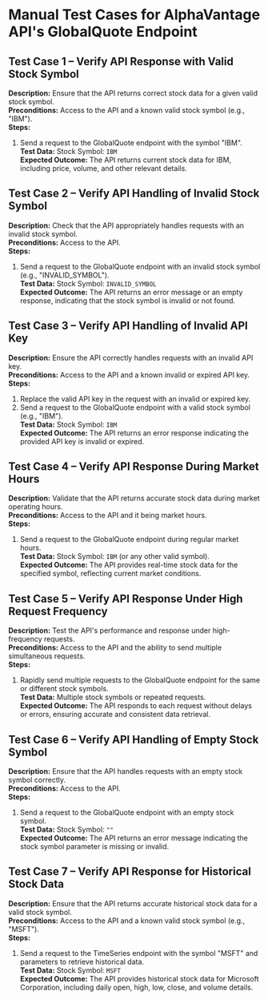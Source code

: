 # Manual Test Cases for AlphaVantage API's GlobalQuote Endpoint

## Test Case 1 – Verify API Response with Valid Stock Symbol
**Description:** Ensure that the API returns correct stock data for a given valid stock symbol.  
**Preconditions:** Access to the API and a known valid stock symbol (e.g., "IBM").  
**Steps:**
1. Send a request to the GlobalQuote endpoint with the symbol "IBM".  
**Test Data:** Stock Symbol: `IBM`  
**Expected Outcome:** The API returns current stock data for IBM, including price, volume, and other relevant details.

## Test Case 2 – Verify API Handling of Invalid Stock Symbol
**Description:** Check that the API appropriately handles requests with an invalid stock symbol.  
**Preconditions:** Access to the API.  
**Steps:**
1. Send a request to the GlobalQuote endpoint with an invalid stock symbol (e.g., "INVALID_SYMBOL").  
**Test Data:** Stock Symbol: `INVALID_SYMBOL`  
**Expected Outcome:** The API returns an error message or an empty response, indicating that the stock symbol is invalid or not found.

## Test Case 3 – Verify API Handling of Invalid API Key
**Description:** Ensure the API correctly handles requests with an invalid API key.  
**Preconditions:** Access to the API and a known invalid or expired API key.  
**Steps:**
1. Replace the valid API key in the request with an invalid or expired key.  
2. Send a request to the GlobalQuote endpoint with a valid stock symbol (e.g., "IBM").  
**Test Data:** Stock Symbol: `IBM`  
**Expected Outcome:** The API returns an error response indicating the provided API key is invalid or expired.

## Test Case 4 – Verify API Response During Market Hours
**Description:** Validate that the API returns accurate stock data during market operating hours.  
**Preconditions:** Access to the API and it being market hours.  
**Steps:**
1. Send a request to the GlobalQuote endpoint during regular market hours.  
**Test Data:** Stock Symbol: `IBM` (or any other valid symbol).  
**Expected Outcome:** The API provides real-time stock data for the specified symbol, reflecting current market conditions.

## Test Case 5 – Verify API Response Under High Request Frequency
**Description:** Test the API's performance and response under high-frequency requests.  
**Preconditions:** Access to the API and the ability to send multiple simultaneous requests.  
**Steps:**
1. Rapidly send multiple requests to the GlobalQuote endpoint for the same or different stock symbols.  
**Test Data:** Multiple stock symbols or repeated requests.  
**Expected Outcome:** The API responds to each request without delays or errors, ensuring accurate and consistent data retrieval.

## Test Case 6 – Verify API Handling of Empty Stock Symbol
**Description:** Ensure that the API handles requests with an empty stock symbol correctly.  
**Preconditions:** Access to the API.  
**Steps:**
1. Send a request to the GlobalQuote endpoint with an empty stock symbol.  
**Test Data:** Stock Symbol: `""`  
**Expected Outcome:** The API returns an error message indicating the stock symbol parameter is missing or invalid.

## Test Case 7 – Verify API Response for Historical Stock Data
**Description:** Ensure that the API returns accurate historical stock data for a valid stock symbol.  
**Preconditions:** Access to the API and a known valid stock symbol (e.g., "MSFT").  
**Steps:**
1. Send a request to the TimeSeries endpoint with the symbol "MSFT" and parameters to retrieve historical data.  
**Test Data:** Stock Symbol: `MSFT`  
**Expected Outcome:** The API provides historical stock data for Microsoft Corporation, including daily open, high, low, close, and volume details.
